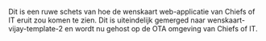 Dit is een ruwe schets van hoe de wenskaart web-applicatie van Chiefs of IT eruit zou komen te zien. Dit is uiteindelijk gemerged naar wenskaart-vijay-template-2 en wordt nu gehost op de OTA omgeving van Chiefs of IT.
